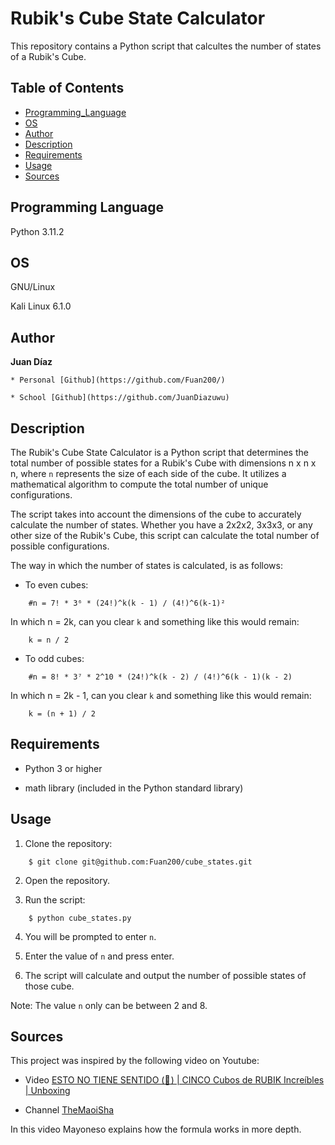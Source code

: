 # Rubik's Cube State Calculator

This repository contains a Python script that calcultes the number of states of a Rubik's Cube.

## Table of Contents

- [Programming_Language](#programming-language)
- [OS](#os)
- [Author](#author)
- [Description](#description)
- [Requirements](#requirements)
- [Usage](#usage)
- [Sources](#sources)

## Programming Language

Python 3.11.2

## OS 

GNU/Linux

Kali Linux 6.1.0

## Author

**Juan Díaz** 

    * Personal [Github](https://github.com/Fuan200/) 

    * School [Github](https://github.com/JuanDiazuwu)

## Description

The Rubik's Cube State Calculator is a Python script that determines the total number of possible states for a Rubik's Cube with dimensions n x n x n, where `n` represents the size of each side of the cube. It utilizes a mathematical algorithm to compute the total number of unique configurations.

The script takes into account the dimensions of the cube to accurately calculate the number of states. Whether you have a 2x2x2, 3x3x3, or any other size of the Rubik's Cube, this script can calculate the total number of possible configurations.

The way in which the number of states is calculated, is as follows:

*   To even cubes:

```
    #n = 7! * 3⁶ * (24!)^k(k - 1) / (4!)^6(k-1)²
```

In which n = 2k, can you clear `k` and something like this would remain:

```
    k = n / 2
```

* To odd cubes: 

```
    #n = 8! * 3⁷ * 2^10 * (24!)^k(k - 2) / (4!)^6(k - 1)(k - 2)
```

In which n = 2k - 1, can you clear `k` and something like this would remain:

```
    k = (n + 1) / 2
```

## Requirements

- Python 3 or higher

- math library (included in the Python standard library)

## Usage

1. Clone the repository:

```
    $ git clone git@github.com:Fuan200/cube_states.git
```

2. Open the repository.

3. Run the script:

```
    $ python cube_states.py
```

4. You will be prompted to enter `n`.

5. Enter the value of `n` and press enter.

6. The script will calculate and output the number of possible states of those cube.

Note: The value `n` only can be between 2 and 8.

## Sources

This project was inspired by the following video on Youtube:

* Video [ESTO NO TIENE SENTIDO (🙈 ) | CINCO Cubos de RUBIK Increíbles | Unboxing](https://www.youtube.com/watch?v=Pe2ShBR496U)

* Channel [TheMaoiSha](https://www.youtube.com/@TheMaoiSha)

In this video Mayoneso explains how the formula works in more depth.